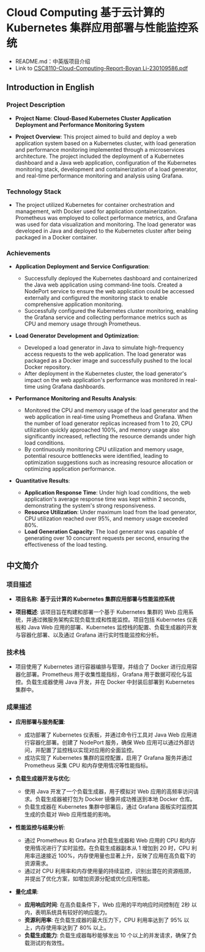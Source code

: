 # Cloud Computing 基于云计算的 Kubernetes 集群应用部署与性能监控系统
- README.md：中英版项目介绍
- Link to [CSC8110-Cloud-Computing-Report-Boyan Li-230109586.pdf](https://github.com/boyan-uni/Cloud-Computing/blob/main/CSC8110-Cloud-Computing-Report-Boyan%20Li-230109586.pdf)

## Introduction in English

### Project Description

- **Project Name**: **Cloud-Based Kubernetes Cluster Application Deployment and Performance Monitoring System**

- **Project Overview**: This project aimed to build and deploy a web application system based on a Kubernetes cluster, with load generation and performance monitoring implemented through a microservices architecture. The project included the deployment of a Kubernetes dashboard and a Java web application, configuration of the Kubernetes monitoring stack, development and containerization of a load generator, and real-time performance monitoring and analysis using Grafana.

### Technology Stack

- The project utilized Kubernetes for container orchestration and management, with Docker used for application containerization. Prometheus was employed to collect performance metrics, and Grafana was used for data visualization and monitoring. The load generator was developed in Java and deployed to the Kubernetes cluster after being packaged in a Docker container.

### Achievements

- **Application Deployment and Service Configuration**:

  - Successfully deployed the Kubernetes dashboard and containerized the Java web application using command-line tools. Created a NodePort service to ensure the web application could be accessed externally and configured the monitoring stack to enable comprehensive application monitoring.
  - Successfully configured the Kubernetes cluster monitoring, enabling the Grafana service and collecting performance metrics such as CPU and memory usage through Prometheus.

- **Load Generator Development and Optimization**:

  - Developed a load generator in Java to simulate high-frequency access requests to the web application. The load generator was packaged as a Docker image and successfully pushed to the local Docker repository.
  - After deployment in the Kubernetes cluster, the load generator's impact on the web application's performance was monitored in real-time using Grafana dashboards.

- **Performance Monitoring and Results Analysis**:

  - Monitored the CPU and memory usage of the load generator and the web application in real-time using Prometheus and Grafana. When the number of load generator replicas increased from 1 to 20, CPU utilization quickly approached 100%, and memory usage also significantly increased, reflecting the resource demands under high load conditions.
  - By continuously monitoring CPU utilization and memory usage, potential resource bottlenecks were identified, leading to optimization suggestions such as increasing resource allocation or optimizing application performance.

- **Quantitative Results**:

  - **Application Response Time**: Under high load conditions, the web application's average response time was kept within 2 seconds, demonstrating the system's strong responsiveness.
  - **Resource Utilization**: Under maximum load from the load generator, CPU utilization reached over 95%, and memory usage exceeded 80%.
  - **Load Generation Capacity**: The load generator was capable of generating over 10 concurrent requests per second, ensuring the effectiveness of the load testing.


## 中文简介

### 项目描述

- **项目名称**: **基于云计算的 Kubernetes 集群应用部署与性能监控系统**

- **项目概述**: 该项目旨在构建和部署一个基于 Kubernetes 集群的 Web 应用系统，并通过微服务架构实现负载生成和性能监控。项目包括 Kubernetes 仪表板和 Java Web 应用的部署、Kubernetes 监控栈的配置、负载生成器的开发与容器化部署、以及通过 Grafana 进行实时性能监控和分析。

### 技术栈

- 项目使用了 Kubernetes 进行容器编排与管理，并结合了 Docker 进行应用容器化部署。Prometheus 用于收集性能指标，Grafana 用于数据可视化与监控。负载生成器使用 Java 开发，并在 Docker 中封装后部署到 Kubernetes 集群中。

### 成果描述

- **应用部署与服务配置**:

  - 成功部署了 Kubernetes 仪表板，并通过命令行工具对 Java Web 应用进行容器化部署。创建了 NodePort 服务，确保 Web 应用可以通过外部访问，并配置了监控栈以实现对应用的全面监控。
  - 成功实现了 Kubernetes 集群的监控配置，启用了 Grafana 服务并通过 Prometheus 采集 CPU 和内存使用情况等性能指标。

- **负载生成器开发与优化**:

  - 使用 Java 开发了一个负载生成器，用于模拟对 Web 应用的高频率访问请求。负载生成器被打包为 Docker 镜像并成功推送到本地 Docker 仓库。
  - 负载生成器在 Kubernetes 集群中部署后，通过 Grafana 面板实时监控其生成的负载对 Web 应用性能的影响。

- **性能监控与结果分析**:

  - 通过 Prometheus 和 Grafana 对负载生成器和 Web 应用的 CPU 和内存使用情况进行了实时监控。在负载生成器副本从 1 增加到 20 时，CPU 利用率迅速接近 100%，内存使用量也显著上升，反映了应用在高负载下的资源需求。
  - 通过对 CPU 利用率和内存使用量的持续监控，识别出潜在的资源瓶颈，并提出了优化方案，如增加资源分配或优化应用性能。

- **量化成果**:

  - **应用响应时间**: 在高负载条件下，Web 应用的平均响应时间控制在 2秒 以内，表明系统具有较好的响应能力。
  - **资源利用率**: 在负载生成器的最大压力下，CPU 利用率达到了 95% 以上，内存使用率达到了 80% 以上。
  - **负载生成能力**: 负载生成器每秒能够发出 10 个以上的并发请求，确保了负载测试的有效性。
